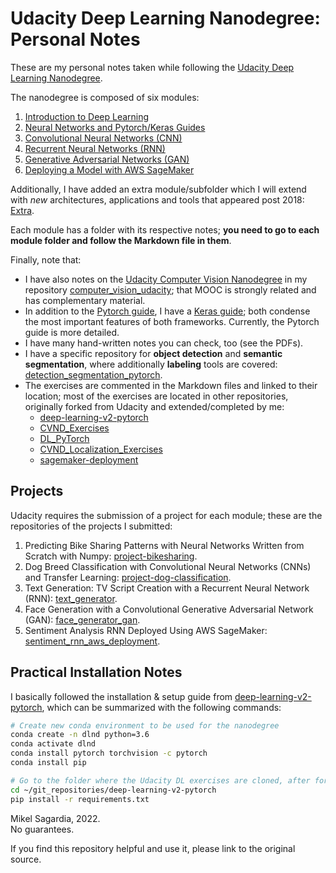 # Udacity Deep Learning Nanodegree: Personal Notes

These are my personal notes taken while following the [Udacity Deep Learning Nanodegree](https://www.udacity.com/course/deep-learning-nanodegree--nd101).

The nanodegree is composed of six modules:

1. [Introduction to Deep Learning](01_Intro_Deep_Learning)
2. [Neural Networks and Pytorch/Keras Guides](02_Neural_Networks)
3. [Convolutional Neural Networks (CNN)](03_CNN)
4. [Recurrent Neural Networks (RNN)](04_RNN)
5. [Generative Adversarial Networks (GAN)](05_GAN)
6. [Deploying a Model with AWS SageMaker](06_Deployment)

Additionally, I have added an extra module/subfolder which I will extend with *new* architectures, applications and tools that appeared post 2018: [Extra](07_Extra).

Each module has a folder with its respective notes; **you need to go to each module folder and follow the Markdown file in them**.

Finally, note that:

- I have also notes on the [Udacity Computer Vision Nanodegree](https://www.udacity.com/course/computer-vision-nanodegree--nd891) in my repository [computer_vision_udacity](https://github.com/mxagar/computer_vision_udacity); that MOOC is strongly related and has complementary material.
- In addition to the [Pytorch guide](02_Pytorch_Guide), I have a [Keras guide](02_Keras_Guide); both condense the most important features of both frameworks. Currently, the Pytorch guide is more detailed.
- I have many hand-written notes you can check, too (see the PDFs).
- I have a specific repository for **object detection** and **semantic segmentation**, where additionally **labeling** tools are covered: [detection_segmentation_pytorch](https://github.com/mxagar/detection_segmentation_pytorch).
- The exercises are commented in the Markdown files and linked to their location; most of the exercises are located in other repositories, originally forked from Udacity and extended/completed by me:
	- [deep-learning-v2-pytorch](https://github.com/mxagar/deep-learning-v2-pytorch)
	- [CVND_Exercises](https://github.com/mxagar/CVND_Exercises)
	- [DL_PyTorch](https://github.com/mxagar/DL_PyTorch)
	- [CVND_Localization_Exercises](https://github.com/mxagar/CVND_Localization_Exercises)
	- [sagemaker-deployment](https://github.com/mxagar/sagemaker-deployment)

## Projects

Udacity requires the submission of a project for each module; these are the repositories of the projects I submitted:

1. Predicting Bike Sharing Patterns with Neural Networks Written from Scratch with Numpy: [project-bikesharing](https://github.com/mxagar/deep-learning-v2-pytorch/tree/master/project-bikesharing).
2. Dog Breed Classification with Convolutional Neural Networks (CNNs) and Transfer Learning: [project-dog-classification](https://github.com/mxagar/deep-learning-v2-pytorch/tree/master/project-dog-classification).
3. Text Generation: TV Script Creation with a Recurrent Neural Network (RNN): [text_generator](https://github.com/mxagar/text_generator).
4. Face Generation with a Convolutional Generative Adversarial Network (GAN): [face_generator_gan](https://github.com/mxagar/face_generator_gan).
5. Sentiment Analysis RNN Deployed Using AWS SageMaker: [sentiment_rnn_aws_deployment](https://github.com/mxagar/sentiment_rnn_aws_deployment). 


## Practical Installation Notes

I basically followed the installation & setup guide from [deep-learning-v2-pytorch](https://github.com/mxagar/deep-learning-v2-pytorch), which can be summarized with the following commands:

```bash
# Create new conda environment to be used for the nanodegree
conda create -n dlnd python=3.6
conda activate dlnd
conda install pytorch torchvision -c pytorch
conda install pip

# Go to the folder where the Udacity DL exercises are cloned, after forking the original repo
cd ~/git_repositories/deep-learning-v2-pytorch
pip install -r requirements.txt
```

Mikel Sagardia, 2022.  
No guarantees.

If you find this repository helpful and use it, please link to the original source.
